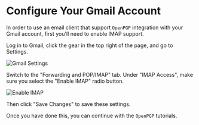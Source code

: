 # Configure Your Gmail Account

In order to use an email client that support `OpenPGP` integration with your Gmail account, first you'll need to enable IMAP support.

Log in to Gmail, click the gear in the top right of the page, and go to Settings.

![Gmail Settings](/images/gmail/settings.png)

Switch to the "Forwarding and POP/IMAP" tab. Under "IMAP Access", make sure you select the "Enable IMAP" radio button.

![Enable IMAP](/images/gmail/imap.png)

Then click "Save Changes" to save these settings.

Once you have done this, you can continue with the `OpenPGP` tutorials.

